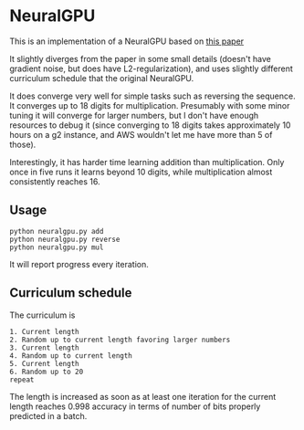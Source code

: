# NeuralGPU

This is an implementation of a NeuralGPU based on [this paper](http://arxiv.org/abs/1511.08228)

It slightly diverges from the paper in some small details (doesn't have gradient noise, but does have L2-regularization), and uses slightly different curriculum schedule that the original NeuralGPU.

It does converge very well for simple tasks such as reversing the sequence. It converges up to 18 digits for multiplication. Presumably with some minor tuning it will converge for larger numbers, but I don't have enough resources to debug it (since converging to 18 digits takes approximately 10 hours on a g2 instance, and AWS wouldn't let me have more than 5 of those).

Interestingly, it has harder time learning addition than multiplication. Only once in five runs it learns beyond 10 digits, while multiplication almost consistently reaches 16.

Usage
-----

```
python neuralgpu.py add
python neuralgpu.py reverse
python neuralgpu.py mul
```

It will report progress every iteration.

Curriculum schedule
-------------------
The curriculum is

```
1. Current length
2. Random up to current length favoring larger numbers
3. Current length
4. Random up to current length
5. Current length
6. Random up to 20
repeat
```
The length is increased as soon as at least one iteration for the current length reaches 0.998 accuracy in terms of number of bits properly predicted in a batch.

